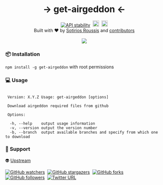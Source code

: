 <h1 align="center">&#8594; get-airgeddon &#8592;</h1>

<div align="center">
  <a href="https://nodejs.org/api/documentation.html#documentation_stability_index"><img src="https://img.shields.io/badge/stability-experimental-orange.svg" alt="API stability"/></a>&nbsp;&nbsp;<a href="https://badge.fury.io/js/get-airgeddon"><img src="https://badge.fury.io/js/get-airgeddon.svg" alt="npm version" height="20"></a>&nbsp;&nbsp;<a href="https://travis-ci.org/v1s1t0r1sh3r3/get-airgeddon"><img src="https://travis-ci.org/v1s1t0r1sh3r3/get-airgeddon.svg" alt="Travis build" height="20"></a>
</div>

<div align="center">
  Built with ❤︎ by
  <a href="https://github.com/xtonousou">Sotirios Roussis</a> and
  <a href="https://github.com/v1s1t0r1sh3r3/get-airgeddon/graphs/contributors">
    contributors
  </a>
</div>

<br />

<div align="center">
  <a href="https://nodei.co/npm/get-airgeddon/"><img src="https://nodei.co/npm/get-airgeddon.png?downloads=true&downloadRank=true&stars=true"></a>
</div>

### :package: Installation

`npm install -g get-airgeddon` with root permissions

### :computer: Usage

```

 Version: X.Y.Z Usage: get-airgeddon [options]

 Download airgeddon required files from github

 Options:

  -h, --help	output usage information
  -v, --version	output the version number
  -b, --branch	output available branches and specify from which one to download

```

### :pray: Support

:alien: [Upstream](https://github.com/v1s1t0r1sh3r3/airgeddon)

[![GitHub watchers](https://img.shields.io/github/watchers/v1s1t0r1sh3r3/get-airgeddon.svg?style=social&label=Watch)](https://github.com/v1s1t0r1sh3r3/get-airgeddon/subscription)&nbsp;&nbsp;[![GitHub stargazers](https://img.shields.io/github/stars/v1s1t0r1sh3r3/get-airgeddon.svg?style=social&label=Star)](https://github.com/v1s1t0r1sh3r3/get-airgeddon)&nbsp;&nbsp;[![GitHub forks](https://img.shields.io/github/forks/v1s1t0r1sh3r3/get-airgeddon.svg?style=social&label=Fork)](https://github.com/v1s1t0r1sh3r3/get-airgeddon/fork)&nbsp;&nbsp;[![GitHub followers](https://img.shields.io/github/followers/xtonousou.svg?style=social&label=Follow)](https://github.com/xtonousou)&nbsp;&nbsp;[![Twitter URL](https://img.shields.io/twitter/url/http/shields.io.svg?style=social)](https://twitter.com/intent/tweet?text=Download%20airgeddon%27s%20required%20files%20from%20github.%20%20https://github.com/v1s1t0r1sh3r3/get-airgeddon%20%20https://www.npmjs.com/package/get-airgeddon)

[airgeddon]: https://github.com/v1s1t0r1sh3r3/airgeddon "by v1s1t0r"
